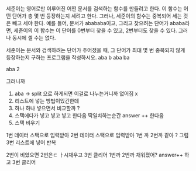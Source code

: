 세준이는 영어로만 이루어진 어떤 문서를 검색하는 함수를 만들려고 한다. 이 함수는 어떤 단어가 총 몇 번 등장하는지 세려고 한다. 그러나, 세준이의 함수는 중복되어 세는 것은 빼고 세야 한다. 예를 들어, 문서가 abababa이고, 그리고 찾으려는 단어가 ababa라면, 세준이의 이 함수는 이 단어를 0번부터 찾을 수 있고, 2번부터도 찾을 수 있다. 그러나 동시에 셀 수는 없다.

세준이는 문서와 검색하려는 단어가 주어졌을 때, 그 단어가 최대 몇 번 중복되지 않게 등장하는지 구하는 프로그램을 작성하시오.
aba b aba ba

aba
2

그러니까 
1. aba -> split 으로 하게되면 이걸로 나누는거니까 없어짐 x
2. 리스트에 넣는 방법이있긴한데 
3. 하나 하나 넣으면서 비교할까 ? 
4. 스택에다가 넣고 넣고 넣고 한다음 딱일치하는순간 answer ++ 한다음 
5. 스택 비우기 


1번 데이터 스택으로 입력받아 
2번 데이터 스택으로 입력받아 
1번 까 
2번까
같아 ? 그럼 3번 리스트에 넣어 
반복 

2번이 비었으면 
2번은ㄷ ㅏ시채우고 
3번 클리어 
1번까 
2번까
채워졌어? answer++ 하고
3번 클리어 
